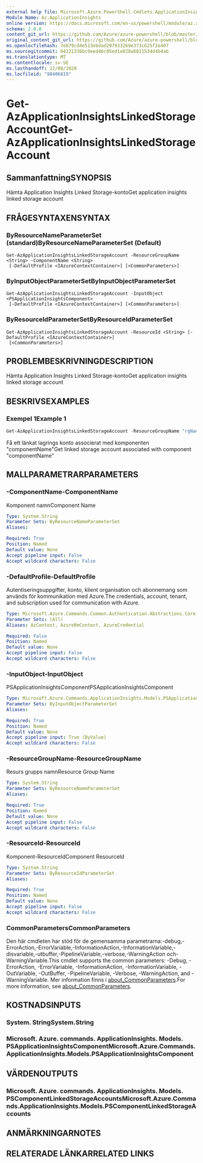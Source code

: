 ```yaml
---
external help file: Microsoft.Azure.PowerShell.Cmdlets.ApplicationInsights.dll-Help.xml
Module Name: Az.ApplicationInsights
online version: https://docs.microsoft.com/en-us/powershell/module/az.applicationinsights/get-azapplicationinsightslinkedstorageaccount
schema: 2.0.0
content_git_url: https://github.com/Azure/azure-powershell/blob/master/src/ApplicationInsights/ApplicationInsights/help/Get-AzApplicationInsightsLinkedStorageAccount.md
original_content_git_url: https://github.com/Azure/azure-powershell/blob/master/src/ApplicationInsights/ApplicationInsights/help/Get-AzApplicationInsightsLinkedStorageAccount.md
ms.openlocfilehash: 7e879cd4e513ebdad297933269e373c625f2e407
ms.sourcegitcommit: 04221336bc9eed46c05ed1e828a6811534d4b4ab
ms.translationtype: MT
ms.contentlocale: sv-SE
ms.lasthandoff: 12/08/2020
ms.locfileid: "98406819"
---
```

# <span data-ttu-id="38923-101">Get-AzApplicationInsightsLinkedStorageAccount</span><span class="sxs-lookup"><span data-stu-id="38923-101">Get-AzApplicationInsightsLinkedStorageAccount</span></span>

## <span data-ttu-id="38923-102">Sammanfattning</span><span class="sxs-lookup"><span data-stu-id="38923-102">SYNOPSIS</span></span>
<span data-ttu-id="38923-103">Hämta Application Insights Linked Storage-konto</span><span class="sxs-lookup"><span data-stu-id="38923-103">Get application insights linked storage account</span></span>

## <span data-ttu-id="38923-104">FRÅGESYNTAXEN</span><span class="sxs-lookup"><span data-stu-id="38923-104">SYNTAX</span></span>

### <span data-ttu-id="38923-105">ByResourceNameParameterSet (standard)</span><span class="sxs-lookup"><span data-stu-id="38923-105">ByResourceNameParameterSet (Default)</span></span>
```
Get-AzApplicationInsightsLinkedStorageAccount -ResourceGroupName <String> -ComponentName <String>
 [-DefaultProfile <IAzureContextContainer>] [<CommonParameters>]
```

### <span data-ttu-id="38923-106">ByInputObjectParameterSet</span><span class="sxs-lookup"><span data-stu-id="38923-106">ByInputObjectParameterSet</span></span>
```
Get-AzApplicationInsightsLinkedStorageAccount -InputObject <PSApplicationInsightsComponent>
 [-DefaultProfile <IAzureContextContainer>] [<CommonParameters>]
```

### <span data-ttu-id="38923-107">ByResourceIdParameterSet</span><span class="sxs-lookup"><span data-stu-id="38923-107">ByResourceIdParameterSet</span></span>
```
Get-AzApplicationInsightsLinkedStorageAccount -ResourceId <String> [-DefaultProfile <IAzureContextContainer>]
 [<CommonParameters>]
```

## <span data-ttu-id="38923-108">PROBLEMBESKRIVNING</span><span class="sxs-lookup"><span data-stu-id="38923-108">DESCRIPTION</span></span>
<span data-ttu-id="38923-109">Hämta Application Insights Linked Storage-konto</span><span class="sxs-lookup"><span data-stu-id="38923-109">Get application insights linked storage account</span></span>

## <span data-ttu-id="38923-110">BESKRIVS</span><span class="sxs-lookup"><span data-stu-id="38923-110">EXAMPLES</span></span>

### <span data-ttu-id="38923-111">Exempel 1</span><span class="sxs-lookup"><span data-stu-id="38923-111">Example 1</span></span>
```powershell
Get-AzApplicationInsightsLinkedStorageAccount -ResourceGroupName "rgName" -Name "componentName"
```

<span data-ttu-id="38923-112">Få ett länkat lagrings konto associerat med komponenten "componentName"</span><span class="sxs-lookup"><span data-stu-id="38923-112">Get linked storage account associated with component "componentName"</span></span>

## <span data-ttu-id="38923-113">MALLPARAMETRAR</span><span class="sxs-lookup"><span data-stu-id="38923-113">PARAMETERS</span></span>

### <span data-ttu-id="38923-114">-ComponentName</span><span class="sxs-lookup"><span data-stu-id="38923-114">-ComponentName</span></span>
<span data-ttu-id="38923-115">Komponent namn</span><span class="sxs-lookup"><span data-stu-id="38923-115">Component Name</span></span>

```yaml
Type: System.String
Parameter Sets: ByResourceNameParameterSet
Aliases:

Required: True
Position: Named
Default value: None
Accept pipeline input: False
Accept wildcard characters: False
```

### <span data-ttu-id="38923-116">-DefaultProfile</span><span class="sxs-lookup"><span data-stu-id="38923-116">-DefaultProfile</span></span>
<span data-ttu-id="38923-117">Autentiseringsuppgifter, konto, klient organisation och abonnemang som används för kommunikation med Azure.</span><span class="sxs-lookup"><span data-stu-id="38923-117">The credentials, account, tenant, and subscription used for communication with Azure.</span></span>

```yaml
Type: Microsoft.Azure.Commands.Common.Authentication.Abstractions.Core.IAzureContextContainer
Parameter Sets: (All)
Aliases: AzContext, AzureRmContext, AzureCredential

Required: False
Position: Named
Default value: None
Accept pipeline input: False
Accept wildcard characters: False
```

### <span data-ttu-id="38923-118">-InputObject</span><span class="sxs-lookup"><span data-stu-id="38923-118">-InputObject</span></span>
<span data-ttu-id="38923-119">PSApplicationInsightsComponent</span><span class="sxs-lookup"><span data-stu-id="38923-119">PSApplicationInsightsComponent</span></span>

```yaml
Type: Microsoft.Azure.Commands.ApplicationInsights.Models.PSApplicationInsightsComponent
Parameter Sets: ByInputObjectParameterSet
Aliases:

Required: True
Position: Named
Default value: None
Accept pipeline input: True (ByValue)
Accept wildcard characters: False
```

### <span data-ttu-id="38923-120">-ResourceGroupName</span><span class="sxs-lookup"><span data-stu-id="38923-120">-ResourceGroupName</span></span>
<span data-ttu-id="38923-121">Resurs grupps namn</span><span class="sxs-lookup"><span data-stu-id="38923-121">Resource Group Name</span></span>

```yaml
Type: System.String
Parameter Sets: ByResourceNameParameterSet
Aliases:

Required: True
Position: Named
Default value: None
Accept pipeline input: False
Accept wildcard characters: False
```

### <span data-ttu-id="38923-122">-ResourceId</span><span class="sxs-lookup"><span data-stu-id="38923-122">-ResourceId</span></span>
<span data-ttu-id="38923-123">Komponent-ResourceId</span><span class="sxs-lookup"><span data-stu-id="38923-123">Component ResourceId</span></span>

```yaml
Type: System.String
Parameter Sets: ByResourceIdParameterSet
Aliases:

Required: True
Position: Named
Default value: None
Accept pipeline input: False
Accept wildcard characters: False
```

### <span data-ttu-id="38923-124">CommonParameters</span><span class="sxs-lookup"><span data-stu-id="38923-124">CommonParameters</span></span>
<span data-ttu-id="38923-125">Den här cmdleten har stöd för de gemensamma parametrarna:-debug,-ErrorAction,-ErrorVariable,-InformationAction,-InformationVariable,-disvariable,-utbuffer,-PipelineVariable,-verbose,-WarningAction och-WarningVariable.</span><span class="sxs-lookup"><span data-stu-id="38923-125">This cmdlet supports the common parameters: -Debug, -ErrorAction, -ErrorVariable, -InformationAction, -InformationVariable, -OutVariable, -OutBuffer, -PipelineVariable, -Verbose, -WarningAction, and -WarningVariable.</span></span> <span data-ttu-id="38923-126">Mer information finns i [about_CommonParameters](http://go.microsoft.com/fwlink/?LinkID=113216).</span><span class="sxs-lookup"><span data-stu-id="38923-126">For more information, see [about_CommonParameters](http://go.microsoft.com/fwlink/?LinkID=113216).</span></span>

## <span data-ttu-id="38923-127">KOSTNADS</span><span class="sxs-lookup"><span data-stu-id="38923-127">INPUTS</span></span>

### <span data-ttu-id="38923-128">System. String</span><span class="sxs-lookup"><span data-stu-id="38923-128">System.String</span></span>

### <span data-ttu-id="38923-129">Microsoft. Azure. commands. ApplicationInsights. Models. PSApplicationInsightsComponent</span><span class="sxs-lookup"><span data-stu-id="38923-129">Microsoft.Azure.Commands.ApplicationInsights.Models.PSApplicationInsightsComponent</span></span>

## <span data-ttu-id="38923-130">VÄRDEN</span><span class="sxs-lookup"><span data-stu-id="38923-130">OUTPUTS</span></span>

### <span data-ttu-id="38923-131">Microsoft. Azure. commands. ApplicationInsights. Models. PSComponentLinkedStorageAccounts</span><span class="sxs-lookup"><span data-stu-id="38923-131">Microsoft.Azure.Commands.ApplicationInsights.Models.PSComponentLinkedStorageAccounts</span></span>

## <span data-ttu-id="38923-132">ANMÄRKNINGAR</span><span class="sxs-lookup"><span data-stu-id="38923-132">NOTES</span></span>

## <span data-ttu-id="38923-133">RELATERADE LÄNKAR</span><span class="sxs-lookup"><span data-stu-id="38923-133">RELATED LINKS</span></span>
